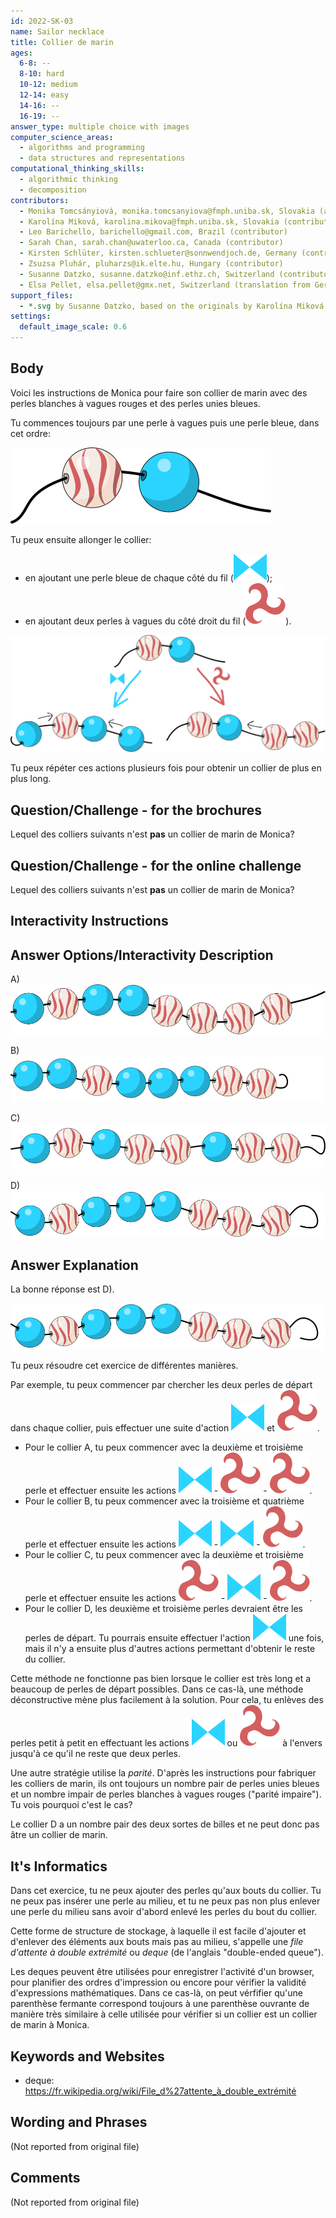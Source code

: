 ```yaml
---
id: 2022-SK-03
name: Sailor necklace
title: Collier de marin
ages:
  6-8: --
  8-10: hard
  10-12: medium
  12-14: easy
  14-16: --
  16-19: --
answer_type: multiple choice with images
computer_science_areas:
  - algorithms and programming
  - data structures and representations
computational_thinking_skills:
  - algorithmic thinking
  - decomposition
contributors:
  - Monika Tomcsányiová, monika.tomcsanyiova@fmph.uniba.sk, Slovakia (author)
  - Karolína Miková, karolina.mikova@fmph.uniba.sk, Slovakia (contributor, graphics)
  - Leo Barichello, barichello@gmail.com, Brazil (contributor)
  - Sarah Chan, sarah.chan@uwaterloo.ca, Canada (contributor)
  - Kirsten Schlüter, kirsten.schlueter@sonnwendjoch.de, Germany (contributor, translation from English into German)
  - Zsuzsa Pluhár, pluharzs@ik.elte.hu, Hungary (contributor)
  - Susanne Datzko, susanne.datzko@inf.ethz.ch, Switzerland (contributor, graphics)
  - Elsa Pellet, elsa.pellet@gmx.net, Switzerland (translation from German into French)
support_files:
  - *.svg by Susanne Datzko, based on the originals by Karolína Miková
settings:
  default_image_scale: 0.6
---
```


[ansA]: graphics/2022-SK-03-answerA.svg "Réponse A"
[ansB]: graphics/2022-SK-03-answerB.svg "Réponse B"
[ansC]: graphics/2022-SK-03-answerC.svg "Réponse C"
[ansD]: graphics/2022-SK-03-answerD.svg "Réponse D"
[tsk1]: graphics/2022-SK-03-taskbody1.svg "Départ"
[tsk2]: graphics/2022-SK-03-taskbody2.svg "Deux possibilités d'allonger le collier"
[actionB]: graphics/2022-SK-03-taskbody_actionblue.svg "Action avec des perles bleues (16px)"
[actionW]: graphics/2022-SK-03-taskbody_actionwave.svg "Action avec des perles blanches à vagues rouges (15px)"

## Body

Voici les instructions de Monica pour faire son collier de marin avec des perles blanches à vagues rouges et des perles unies bleues.

Tu commences toujours par une perle à vagues puis une perle bleue, dans cet ordre:

![tsk1]

Tu peux ensuite allonger le collier:
 - en ajoutant une perle bleue de chaque côté du fil (![actionB]);
 - en ajoutant deux perles à vagues du côté droit du fil (![actionW]).

![tsk2]

Tu peux répéter ces actions plusieurs fois pour obtenir un collier de plus en plus long.


## Question/Challenge - for the brochures

Lequel des colliers suivants n'est **pas** un collier de marin de Monica?


## Question/Challenge - for the online challenge

Lequel des colliers suivants n'est **pas** un collier de marin de Monica?


## Interactivity Instructions

<!-- empty -->

## Answer Options/Interactivity Description

A) ![ansA]

B) ![ansB]

C) ![ansC]

D) ![ansD]


## Answer Explanation

La bonne réponse est D).

![ansD]

Tu peux résoudre cet exercice de différentes manières.

Par exemple, tu peux commencer par chercher les deux perles de départ dans chaque collier, puis effectuer une suite d'action ![actionB] et ![actionW].

- Pour le collier A, tu peux commencer avec la deuxième et troisième perle et effectuer ensuite les actions ![actionB] - ![actionW] - ![actionW].
- Pour le collier B, tu peux commencer avec la troisième et quatrième perle et effectuer ensuite les actions ![actionB] - ![actionB] - ![actionW].
- Pour le collier C, tu peux commencer avec la deuxième et troisième perle et effectuer ensuite les actions ![actionW] - ![actionB] - ![actionW].
- Pour le collier D, les deuxième et troisième perles devraient être les perles de départ. Tu pourrais ensuite effectuer l'action ![actionB] une fois, mais il n'y a ensuite plus d'autres actions permettant d'obtenir le reste du collier.

Cette méthode ne fonctionne pas bien lorsque le collier est très long et a beaucoup de perles de départ possibles. Dans ce cas-là, une méthode déconstructive mène plus facilement à la solution. Pour cela, tu enlèves des perles petit à petit en effectuant les actions ![actionB] ou ![actionW] à l'envers jusqu'à ce qu'il ne reste que deux perles.

Une autre stratégie utilise la _parité_. D'après les instructions pour fabriquer les colliers de marin, ils ont toujours un nombre pair de perles unies bleues et un nombre impair de perles blanches à vagues rouges ("parité impaire"). Tu vois pourquoi c'est le cas?

Le collier D a un nombre pair des deux sortes de billes et ne peut donc pas âtre un collier de marin.


## It's Informatics

Dans cet exercice, tu ne peux ajouter des perles qu'aux bouts du collier. Tu ne peux pas insérer une perle au milieu, et tu ne peux pas non plus enlever une perle du milieu sans avoir d'abord enlevé les perles du bout du collier.

Cette forme de structure de stockage, à laquelle il est facile d'ajouter et d'enlever des éléments aux bouts mais pas au milieu, s'appelle une _file d'attente à double extrémité_ ou _deque_ (de l'anglais "double-ended queue").

Les deques peuvent être utilisées pour enregistrer l'activité d'un browser, pour planifier des ordres d'impression ou encore pour vérifier la validité d'expressions mathématiques. Dans ce cas-là, on peut vérfifier qu'une parenthèse fermante correspond toujours à une parenthèse ouvrante de manière très similaire à celle utilisée pour vérifier si un collier est un collier de marin à Monica.



## Keywords and Websites

 - deque: https://fr.wikipedia.org/wiki/File_d%27attente_à_double_extrémité


## Wording and Phrases

(Not reported from original file)


## Comments

(Not reported from original file)
